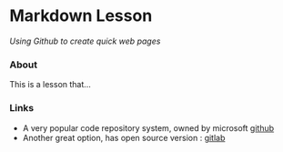 # Markdown Lesson

*Using Github to create quick web pages*

### About

This is a lesson that...

### Links

- A very popular code repository system, owned by microsoft [github](https://github.com)
- Another great option, has open source version : [gitlab](https://gitlab.com)
